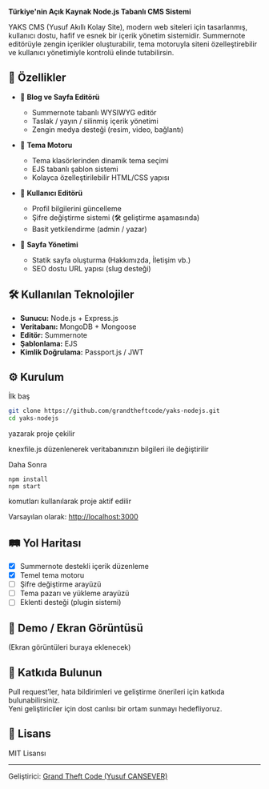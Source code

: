 

**Türkiye'nin Açık Kaynak Node.js Tabanlı CMS Sistemi**

YAKS CMS (Yusuf Akıllı Kolay Site), modern web siteleri için tasarlanmış, kullanıcı dostu, hafif ve esnek bir içerik yönetim sistemidir. Summernote editörüyle zengin içerikler oluşturabilir, tema motoruyla siteni özelleştirebilir ve kullanıcı yönetimiyle kontrolü elinde tutabilirsin.

## 🚀 Özellikler

- 📝 **Blog ve Sayfa Editörü**
  - Summernote tabanlı WYSIWYG editör
  - Taslak / yayın / silinmiş içerik yönetimi
  - Zengin medya desteği (resim, video, bağlantı)

- 🎨 **Tema Motoru**
  - Tema klasörlerinden dinamik tema seçimi
  - EJS tabanlı şablon sistemi
  - Kolayca özelleştirilebilir HTML/CSS yapısı

- 👤 **Kullanıcı Editörü**
  - Profil bilgilerini güncelleme
  - Şifre değiştirme sistemi (🛠️ geliştirme aşamasında)
  - Basit yetkilendirme (admin / yazar)

- 📁 **Sayfa Yönetimi**
  - Statik sayfa oluşturma (Hakkımızda, İletişim vb.)
  - SEO dostu URL yapısı (slug desteği)

## 🛠️ Kullanılan Teknolojiler

- **Sunucu:** Node.js + Express.js  
- **Veritabanı:** MongoDB + Mongoose  
- **Editör:** Summernote  
- **Şablonlama:** EJS  
- **Kimlik Doğrulama:** Passport.js / JWT

## ⚙️ Kurulum

İlk baş 

```bash
git clone https://github.com/grandtheftcode/yaks-nodejs.git
cd yaks-nodejs
```
yazarak proje çekilir

knexfile.js düzenlenerek veritabanınızın bilgileri ile değiştirilir

Daha Sonra

```
npm install
npm start
```

komutları kullanılarak proje aktif edilir

Varsayılan olarak: [http://localhost:3000](http://localhost:3000)

## 🛤️ Yol Haritası

- [x] Summernote destekli içerik düzenleme
- [x] Temel tema motoru
- [ ] Şifre değiştirme arayüzü
- [ ] Tema pazarı ve yükleme arayüzü
- [ ] Eklenti desteği (plugin sistemi)

## 🧪 Demo / Ekran Görüntüsü

(Ekran görüntüleri buraya eklenecek)

## 🤝 Katkıda Bulunun

Pull request’ler, hata bildirimleri ve geliştirme önerileri için katkıda bulunabilirsiniz.  
Yeni geliştiriciler için dost canlısı bir ortam sunmayı hedefliyoruz.

## 📝 Lisans

MIT Lisansı

---

Geliştirici: [Grand Theft Code (Yusuf CANSEVER)](https://github.com/grandtheftcode)  
